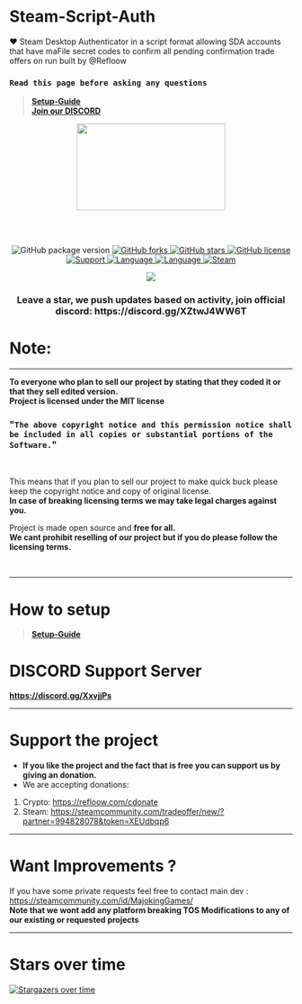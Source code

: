 # Steam-Script-Auth
❤️ Steam Desktop Authenticator in a script format allowing SDA accounts that have maFile secret codes to confirm all pending confirmation trade offers on run built by @Refloow


### `Read this page before asking any questions`
> **[Setup-Guide](https://github.com/Refloow/Steam-Script-Auth#how-to-setup)**<br>
> **[Join our DISCORD](discord.gg/4enDY8yhuS)**<br>

<p align="center">
<img width="264.6" height="154" src="https://i.imgur.com/PUCBfA6.png">
</p>

<br>
<br>

<p align= "center">
  <img src="https://img.shields.io/github/package-json/v/Refloow/Steam-Script-Auth.svg" alt="GitHub package version">
  </a>
    <a href="https://github.com/Refloow/Steam-Script-Auth/network" target="_blank">
  <img src="https://img.shields.io/github/forks/Refloow/Steam-Script-Auth.svg?style=plastic" alt="GitHub forks">
  </a>
    <a href="https://github.com/Refloow/Steam-Script-Auth/stargazers" target="_blank">
  <img src="https://img.shields.io/github/stars/Refloow/Steam-Script-Auth.svg?style=plastic" alt="GitHub stars">
  </a>
    <a href="https://raw.githubusercontent.com/Refloow/Steam-Script-Auth/master/LICENSE">
  <img src="https://img.shields.io/badge/license-MIT-blue.svg?style=plastic" alt="GitHub license">
  </a>
    <a href="https://discord.gg/XxvjjPs" target="_blank">
  <img src="https://img.shields.io/discord/690327113039085600" alt="Support">
  </a>
    <a href="https://en.wikipedia.org/wiki/Node.js" target="_blank">
  <img src="https://img.shields.io/badge/Uses-Node.js-green" alt="Language">
  </a>
    <a href="https://en.wikipedia.org/wiki/JavaScript" target="_blank">
  <img src="https://img.shields.io/badge/language-JavaScript-yellow.svg" alt="Language">
  </a>
    <a href="https://steamcommunity.com/tradeoffer/new/?partner=392773011&token=CncehZti" target="_blank">
  <img src="https://img.shields.io/badge/steam-donate-yellow.svg" alt="Steam">
  </a>
</p>

<p align= "center">
  <a href="https://refloow.com/cdonate" target="_blank">
  <img src="https://img.shields.io/badge/-CRYPTO%20Donations-red">
  </a>
</p>

<h3 align= "center"> Leave a star, we push updates based on activity, join official discord: https://discord.gg/XZtwJ4WW6T </h3>

# Note:

<hr>

**To everyone who plan to sell our project by stating that they coded it or that they sell edited version.**<br>
**Project is licensed under the MIT license**<br>

### "`The above copyright notice and this permission notice shall be included in all copies or substantial portions of the Software.`"<br>

<br>

This means that if you plan to sell our project to make quick buck please keep the copyright notice and copy of original license. <br>
**In case of breaking licensing terms we may take legal charges against you.**

Project is made open source and **free for all.**<br>
**We cant prohibit reselling of our project but if you do please follow the licensing terms.**<br> 

<br>
<hr>

# How to setup

> **[Setup-Guide](https://github.com/Refloow/Steam-Script-Auth/wiki)**<br>

# DISCORD Support Server

**https://discord.gg/XxvjjPs**

<hr>

# Support the project
- **If you like the project and the fact that is free you can support us by giving an donation.**
- We are accepting donations:

1. Crypto: https://refloow.com/cdonate
2. Steam: https://steamcommunity.com/tradeoffer/new/?partner=994828078&token=XEUdbqp6

<hr>

# Want Improvements ?

If you have some private requests feel free to contact main dev : https://steamcommunity.com/id/MajokingGames/<br>
**Note that we wont add any platform breaking TOS Modifications to any of our existing or requested projects**

<hr>

# Stars over time 

[![Stargazers over time](https://starchart.cc/Refloow/Steam-Script-Auth.svg)](https://starchart.cc/Refloow/Steam-Script-Auth)

